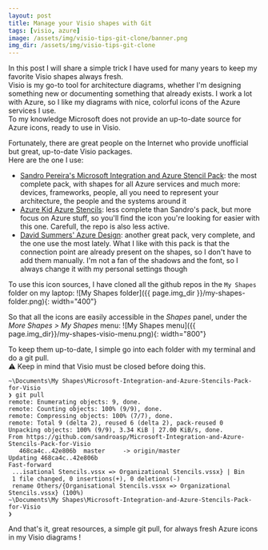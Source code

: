 ```yaml
---
layout: post
title: Manage your Visio shapes with Git
tags: [visio, azure]
image: /assets/img/visio-tips-git-clone/banner.png
img_dir: /assets/img/visio-tips-git-clone
---
```


In this post I will share a simple trick I have used for many years to keep my favorite Visio shapes always fresh.  
Visio is my go-to tool for architecture diagrams, whether I'm designing something new or documenting something that already exists. I work a lot with Azure, so I like my diagrams with nice, colorful icons of the Azure services I use.  
To my knowledge Microsoft does not provide an up-to-date source for Azure icons, ready to use in Visio.

Fortunately, there are great people on the Internet who provide unofficial but great, up-to-date Visio packages.  
Here are the one I use:
- [Sandro Pereira's Microsoft Integration and Azure Stencil Pack](https://github.com/sandroasp/Microsoft-Integration-and-Azure-Stencils-Pack-for-Visio): the most complete pack, with shapes for all Azure services and much more: devices, frameworks, people, all you need to represent your architecture, the people and the systems around it
- [Azure Kid Azure Stencils](https://github.com/azurekid/Azure-Stencils): less complete than Sandro's pack, but more focus on Azure stuff, so you'll find the icon you're looking for easier with this one. Carefull, the repo is also less active.
- [David Summers' Azure Design](https://github.com/David-Summers/Azure-Design): another great pack, very complete, and the one use the most lately. What I like with this pack is that the connection point are already present on the shapes, so I don't have to add them manually. I'm not a fan of the shadows and the font, so I always change it with my personal settings though

To use this icon sources, I have cloned all the github repos in the `My Shapes` folder on my laptop:
![My Shapes folder]({{ page.img_dir }}/my-shapes-folder.png){: width="400"}

So that all the icons are easily accessible in the *Shapes* panel, under the *More Shapes > My Shapes* menu:
![My Shapes menu]({{ page.img_dir}}/my-shapes-visio-menu.png){: width="800"}

To keep them up-to-date, I simple go into each folder with my terminal and do a git pull.  
:warning: Keep in mind that Visio must be closed before doing this.
```console
~\Documents\My Shapes\Microsoft-Integration-and-Azure-Stencils-Pack-for-Visio
❯ git pull
remote: Enumerating objects: 9, done.
remote: Counting objects: 100% (9/9), done.
remote: Compressing objects: 100% (7/7), done.
remote: Total 9 (delta 2), reused 6 (delta 2), pack-reused 0
Unpacking objects: 100% (9/9), 3.34 KiB | 27.00 KiB/s, done.
From https://github.com/sandroasp/Microsoft-Integration-and-Azure-Stencils-Pack-for-Visio
   468ca4c..42e806b  master     -> origin/master
Updating 468ca4c..42e806b
Fast-forward
 ...isational Stencils.vssx => Organizational Stencils.vssx} | Bin
 1 file changed, 0 insertions(+), 0 deletions(-)
 rename Others/{Organisational Stencils.vssx => Organizational Stencils.vssx} (100%)
~\Documents\My Shapes\Microsoft-Integration-and-Azure-Stencils-Pack-for-Visio
❯ 
```

And that's it, great resources, a simple git pull, for always fresh Azure icons in my Visio diagrams ! 